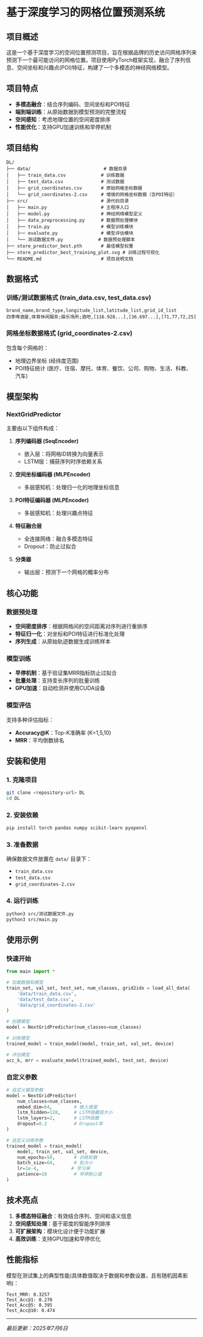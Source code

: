 # 基于深度学习的网格位置预测系统

## 项目概述

这是一个基于深度学习的空间位置预测项目，旨在根据品牌的历史访问网格序列来预测下一个最可能访问的网格位置。项目使用PyTorch框架实现，融合了序列信息、空间坐标和兴趣点(POI)特征，构建了一个多模态的神经网络模型。

## 项目特点

- **多模态融合**：结合序列编码、空间坐标和POI特征
- **端到端训练**：从原始数据到模型预测的完整流程
- **空间感知**：考虑地理位置的空间密度排序
- **性能优化**：支持GPU加速训练和早停机制

## 项目结构

```
DL/
├── data/                           # 数据目录
│   ├── train_data.csv             # 训练数据
│   ├── test_data.csv              # 测试数据
│   ├── grid_coordinates.csv       # 原始网格坐标数据
│   └── grid_coordinates-2.csv     # 增强的网格坐标数据（含POI特征）
├── src/                           # 源代码目录
│   ├── main.py                    # 主程序入口
│   ├── model.py                   # 神经网络模型定义
│   ├── data_preprocessing.py      # 数据预处理模块
│   ├── train.py                   # 模型训练模块
│   ├── evaluate.py                # 模型评估模块
│   └── 测试数据文件.py             # 数据预处理脚本
├── store_predictor_best.pth       # 最佳模型权重
├── store_predictor_best_training_plot.svg # 训练过程可视化
└── README.md                      # 项目说明文档
```

## 数据格式

### 训练/测试数据格式 (train_data.csv, test_data.csv)
```csv
brand_name,brand_type,longitude_list,latitude_list,grid_id_list
四季啤酒屋,体育休闲服务;娱乐场所;酒吧,[116.928...],[36.697...],[71,77,72,25]
```

### 网格坐标数据格式 (grid_coordinates-2.csv)
包含每个网格的：
- 地理边界坐标 (经纬度范围)
- POI特征统计 (医疗、住宿、摩托、体育、餐饮、公司、购物、生活、科教、汽车)

## 模型架构

### NextGridPredictor
主要由以下组件构成：

1. **序列编码器 (SeqEncoder)**
   - 嵌入层：将网格ID转换为向量表示
   - LSTM层：捕获序列时序依赖关系

2. **空间坐标编码器 (MLPEncoder)**
   - 多层感知机：处理归一化的地理坐标信息

3. **POI特征编码器 (MLPEncoder)**
   - 多层感知机：处理兴趣点特征

4. **特征融合层**
   - 全连接网络：融合多模态特征
   - Dropout：防止过拟合

5. **分类器**
   - 输出层：预测下一个网格的概率分布

## 核心功能

### 数据预处理
- **空间密度排序**：根据网格间的空间距离对序列进行重排序
- **特征归一化**：对坐标和POI特征进行标准化处理
- **序列生成**：从原始轨迹数据生成训练样本

### 模型训练
- **早停机制**：基于验证集MRR指标防止过拟合
- **批量处理**：支持变长序列的批量训练
- **GPU加速**：自动检测并使用CUDA设备

### 模型评估
支持多种评估指标：
- **Accuracy@K**：Top-K准确率 (K=1,5,10)
- **MRR**：平均倒数排名

## 安装和使用

### 1. 克隆项目
```bash
git clone <repository-url> DL
cd DL
```

### 2. 安装依赖
```bash
pip install torch pandas numpy scikit-learn pyopenxl 
```

### 3. 准备数据
确保数据文件放置在 `data/` 目录下：
- `train_data.csv`
- `test_data.csv`
- `grid_coordinates-2.csv`

### 4. 运行训练
```bash
python3 src/测试数据文件.py
python3 src/main.py
```

## 使用示例

### 快速开始
```python
from main import *

# 加载数据和模型
train_set, val_set, test_set, num_classes, grid2idx = load_all_data(
    'data/train_data.csv', 
    'data/test_data.csv', 
    'data/grid_coordinates-2.csv'
)

# 创建模型
model = NextGridPredictor(num_classes=num_classes)

# 训练模型
trained_model = train_model(model, train_set, val_set, device)

# 评估模型
acc_k, mrr = evaluate_model(trained_model, test_set, device)
```

### 自定义参数
```python
# 自定义模型参数
model = NextGridPredictor(
    num_classes=num_classes,
    embed_dim=64,        # 嵌入维度
    lstm_hidden=128,     # LSTM隐藏层大小
    lstm_layers=2,       # LSTM层数
    dropout=0.2          # Dropout率
)

# 自定义训练参数
trained_model = train_model(
    model, train_set, val_set, device,
    num_epochs=50,       # 训练轮数
    batch_size=64,       # 批大小
    lr=1e-4,            # 学习率
    patience=10          # 早停耐心值
)
```

## 技术亮点

1. **多模态特征融合**：有效结合序列、空间和语义信息
2. **空间感知处理**：基于密度的智能序列排序
3. **可扩展架构**：模块化设计便于功能扩展
4. **高效训练**：支持GPU加速和早停优化

## 性能指标

模型在测试集上的典型性能(具体数值取决于数据和参数设置，且有随机因素影响)：

```text
Test_MRR: 0.3257
Test_Acc@1: 0.270
Test_Acc@5: 0.395
Test_Acc@10: 0.474
```

---

*最后更新：2025年7月6日*